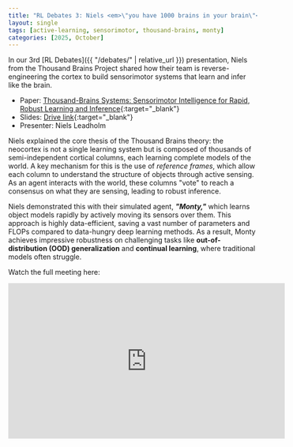 ```yaml
---
title: "RL Debates 3: Niels <em>\"you have 1000 brains in your brain\"</em> Leadholm"
layout: single
tags: [active-learning, sensorimotor, thousand-brains, monty]
categories: [2025, October]
---
```


In our 3rd [RL Debates]({{ "/debates/" | relative_url }}) presentation, Niels from the Thousand Brains Project shared how their team is reverse-engineering the cortex to build sensorimotor systems that learn and infer like the brain. 

- Paper: [Thousand-Brains Systems: Sensorimotor Intelligence for Rapid, Robust Learning and Inference](https://arxiv.org/abs/2507.04494){:target="_blank"}
- Slides: [Drive link](https://drive.google.com/){:target="_blank"}
- Presenter: Niels Leadholm

Niels explained the core thesis of the Thousand Brains theory: the neocortex is not a single learning system but is composed of thousands of semi-independent cortical columns, each learning complete models of the world. A key mechanism for this is the use of *reference frames*, which allow each column to understand the structure of objects through active sensing. As an agent interacts with the world, these columns "vote" to reach a consensus on what they are sensing, leading to robust inference.

Niels demonstrated this with their simulated agent, ***"Monty,"*** which learns object models rapidly by actively moving its sensors over them. This approach is highly data-efficient, saving a vast number of parameters and FLOPs compared to data-hungry deep learning methods. As a result, Monty achieves impressive robustness on challenging tasks like **out-of-distribution (OOD) generalization** and **continual learning**, where traditional models often struggle.

Watch the full meeting here:

<iframe width="560" height="315" src="https://www.youtube.com/embed/Q0FFfbYzE1s?si=xXh6Jlc1wTMUq2iM" title="YouTube video player" frameborder="0" allow="accelerometer; autoplay; clipboard-write; encrypted-media; gyroscope; picture-in-picture; web-share" referrerpolicy="strict-origin-when-cross-origin" allowfullscreen></iframe>
